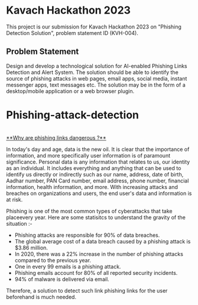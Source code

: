 # Kavach Hackathon 2023
This project is our submission for Kavach Hackathon 2023 on "Phishing Detection Solution", problem statement ID (KVH-004).<br />

## Problem Statement 
Design and develop a technological solution for AI-enabled Phishing Links Detection and Alert System. The solution should be able to identify the source of phishing attacks in web pages, email apps, social media, instant messenger apps, text messages etc. The solution may be in the form of a desktop/mobile application or a web browser plugin.

# Phishing-attack-detection
<br />
<ins>**Why are phishing links dangerous ?**</ins>

In today's day and age, data is the new oil. It is clear that the importance of information, and more specifically user information is of paramount significance. Personal data is any information that relates to us, our identity as an individual. It includes everything and anything that can be used to identify us directly or indirectly such as our name, address, date of birth, Aadhar number, PAN Card number, email address, phone number, financial information, health information, and more. With increasing attacks and breaches on organizations and users, the end user's data and information is at risk.

Phishing is one of the most common types of cyberattacks that take placeevery year. Here are some statisitcs to understand the gravity of the situation :- <br />
- Phishing attacks are responsible for 90% of data breaches.
- The global average cost of a data breach caused by a phishing attack is $3.86 million. 
- In 2020, there was a 22% increase in the number of phishing attacks compared to the previous year.
- One in every 99 emails is a phishing attack. 
- Phishing emails account for 80% of all reported security incidents.
- 94% of malware is delivered via email.

Therefore, a solution to detect such link phishing links for the user beforehand is much needed.
